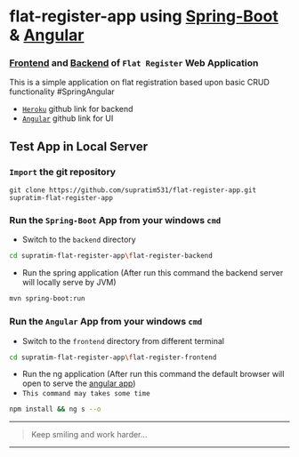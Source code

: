 # flat-register-app using [Spring-Boot](https://docs.spring.io/spring-boot/docs/current/reference/htmlsingle/) & [Angular](https://angular.io/docs)

### [Frontend](https://registerflat.netlify.app/ "see the UI deployment in netlify") and [Backend](https://registerflat.herokuapp.com/ "see the server deployment in heroku") of `Flat Register` Web Application
This is a simple application on flat registration based upon basic CRUD functionality #SpringAngular

- [`Heroku`](https://git.heroku.com/registerflat.git "You can git-clone the source code of backend from this link") github link for backend
- [`Angular`](https://github.com/supratim531/flat-register-netlify.git "You can git-clone the source code of frontend from this link") github link for UI
## Test App in Local Server

### `Import` the git repository
```terminal
git clone https://github.com/supratim531/flat-register-app.git supratim-flat-register-app
```

### Run the `Spring-Boot` App from your windows `cmd`
- Switch to the `backend` directory
```bash
cd supratim-flat-register-app\flat-register-backend
```
- Run the spring application (After run this command the backend server will locally serve by JVM)
```bash
mvn spring-boot:run
```

### Run the `Angular` App from your windows `cmd`
- Switch to the `frontend` directory from different terminal
```bash
cd supratim-flat-register-app\flat-register-frontend
```
- Run the ng application (After run this command the default browser will open to serve the [angular app](http://localhost:4200 "By default Angular CLI ng serve command uses port 4200 to run the application in localhost"))
- `This command may takes some time`
```bash
npm install && ng s --o
```

***
>Keep smiling and work harder...
***
